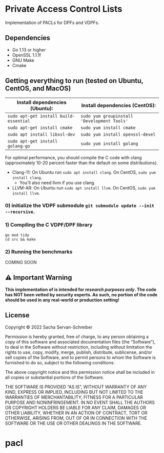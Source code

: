 # Private Access Control Lists

Implementation of PACLs for DPFs and VDPFs.

## Dependencies 
* Go 1.13 or higher 
* OpenSSL 1.1.1f
* GNU Make
* Cmake

## Getting everything to run (tested on Ubuntu, CentOS, and MacOS)

|Install dependencies (Ubuntu): | Install dependencies (CentOS):|
|--------------|-----------|
|```sudo apt-get install build-essential``` |  ```sudo yum groupinstall 'Development Tools'```|
|```sudo apt-get install cmake```| ```sudo yum install cmake```|
|```sudo apt install libssl-dev```|```sudo yum install openssl-devel```|
|```sudo apt-get install golang-go```| ```sudo yum install golang```|


For optimal performance, you should compile the C code with clang (approximately 10-20 percent faster than the default on some distributions).
- Clang-11: On Ubuntu run ```sudo apt install clang```.  On CentOS, ```sudo yum install clang```.
  - You'll also need llvm if you use clang. 
- LLVM-AR: On Ubuntu run ```sudo apt install llvm```. On CentOS, ```sudo yum install llvm```.

### 0) initialize the VDPF submodule ```git submodule update --init --recursive```. 

### 1) Compiling the C VDPF/DPF library
```
go mod tidy
cd src && make
```

### 2) Running the benchmarks
COMING SOON

## ⚠️ Important Warning
<b>This implementation of is intended for *research purposes only*. The code has NOT been vetted by security experts. 
As such, no portion of the code should be used in any real-world or production setting!</b>

## License
Copyright © 2022 Sacha Servan-Schreiber

Permission is hereby granted, free of charge, to any person obtaining a copy of this software and associated documentation files (the “Software”), to deal in the Software without restriction, including without limitation the rights to use, copy, modify, merge, publish, distribute, sublicense, and/or sell copies of the Software, and to permit persons to whom the Software is furnished to do so, subject to the following conditions:

The above copyright notice and this permission notice shall be included in all copies or substantial portions of the Software.

THE SOFTWARE IS PROVIDED “AS IS”, WITHOUT WARRANTY OF ANY KIND, EXPRESS OR IMPLIED, INCLUDING BUT NOT LIMITED TO THE WARRANTIES OF MERCHANTABILITY, FITNESS FOR A PARTICULAR PURPOSE AND NONINFRINGEMENT. IN NO EVENT SHALL THE AUTHORS OR COPYRIGHT HOLDERS BE LIABLE FOR ANY CLAIM, DAMAGES OR OTHER LIABILITY, WHETHER IN AN ACTION OF CONTRACT, TORT OR OTHERWISE, ARISING FROM, OUT OF OR IN CONNECTION WITH THE SOFTWARE OR THE USE OR OTHER DEALINGS IN THE SOFTWARE.
# pacl
